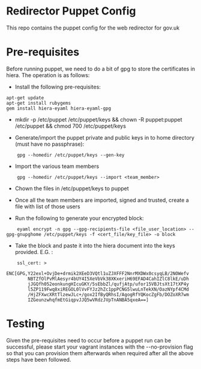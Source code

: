 # Redirector Puppet Config

This repo contains the puppet config for the web redirector for gov.uk

# Pre-requisites

Before running puppet, we need to do a bit of gpg to store the certificates in hiera. The operation is as follows:

* Install the following pre-requisites:
```
apt-get update
apt-get install rubygems
gem install hiera-eyaml hiera-eyaml-gpg
```
* mkdir -p /etc/puppet /etc/puppet/keys && chown -R puppet:puppet /etc/puppet && chmod 700 /etc/puppet/keys

* Generate/import the puppet private and public keys in to home directory (must have no passphrase):
```
	gpg --homedir /etc/puppet/keys --gen-key
```
* Import the various team members
```
	gpg --homedir /etc/puppet/keys --import <team_member>
```
* Chown the files in /etc/puppet/keys to puppet

* Once all the team members are imported, signed and trusted, create a file with list of those users

* Run the following to generate your encrypted block:
```
	eyaml encrypt -n gpg --gpg-recipients-file <file_user_location> --gpg-gnupghome /etc/puppet/keys -f <cert_file/key_file> -o block
```
* Take the block and paste it into the hiera document into the keys provided. E.G. :
```
	ssl_cert: >
	    ENC[GPG,Y22exl+OvjDe+drmik2XEeD3VQtl1uZJXFFF2NnrMXDWx0csyqLB/2NOWefv
	    NBTZfOlPvMlAesyr4bUY4I5XeVbVk38XKxeriH69EFAD4CahIZlC8lkE/uDh
	    jJGQfh052eonkungHIcuGKY/5sEbbZl/qufjAtp/ufor15VBJtsXt17tXP4y
	    l5ZP119Fwq8xiREGOL0lVvFYJz2hZc1ppPCNG5lwuLnTekXN/OazNYpf4CMd
	    /HjZFXwcXRtTlzewJLc+/gox2IfByQRhsI/AgogRfYQKocZgFb/DOZoXR7wm
	    IZGeunzwhqfmEtGiqpvJJQ5wVRdzJVpTnANBA5qxeA==]
```
# Testing

Given the pre-requisites need to occur before a puppet run can be successful, please start your vagrant instances with the --no-provision flag so that you can provision them afterwards when required after all the above steps have been followed. 
